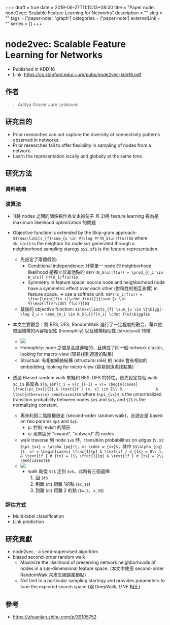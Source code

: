 +++ 
draft = true
date = 2019-06-27T11:15:13+08:00
title = "Paper node: node2vec: Scalable Feature Learning for Networks"
description = ""
slug = "" 
tags = ['paper-note', 'graph']
categories = ['paper-note']
externalLink = ""
series = []
+++

# node2vec: Scalable Feature Learning for Networks
* Published in KDD'16
* Link: https://cs.stanford.edu/~jure/pubs/node2vec-kdd16.pdf 

## 作者
> Aditya Grover
> Jure Leskovec

## 研究目的
* Prior researches can not capture the diversity of connectivity patterns observed in networks.
* Prior researches fail to offer flexibility in sampling of nodes from a network.
* Learn the representation locally and globally at the same time.

## 研究方法
### 資料結構
### 演算法
* 1)將 nodes 之間的關係視作為文本的句子 且 2)將 feature learning 視為是 maximum likelihood optimization 的問題
* Objective function is extended by the Skip-gram approach: `$$\max\limits_{f}\sum_{u \in V}\log Pr(N_S(u)|f(u))$$` where `$N_s(u)$` is the neighbor for node `$u$` generated through a neighborhood sampling staregy `$S$`, `$f$` is the feature representation.
    * 先設定了兩個假設:
        * Conditional independence: 計算單一 node 的 neighborhood likelihood 是獨立於其他點的 `$$Pr(N_S(u)|f(u)) = \prod_{n_i \in N_S(u)} Pr(n_i|f(u))$$`
        * Symmetry in feature space: source node and neighborhood node have a symmetric effect over each other (對稱性的相互影響) in feature space. -> use a softmax unit: `$$Pr(n_i|f(u)) = \frac{\exp{(f(n_i)\cdot f(u))}}{\sum_{v \in V}\exp{(f(v)\cdot f(u))}}$$`
    * 最後的 objective function: `$$\max\limits_{f} \sum_{u \in V}\bigg[-\log Z_u + \sum_{n_i \in N_S(u)}f(n_i) \cdot f(u)\bigg]$$`

* 本文主要觀念：將 BFS, DFS, RandomWalk 進行了一定程度的融合，藉以抽取圖結構的內容相似性 (homophily) 以及結構相似性 (structural) 特徵
    * ![](https://i.imgur.com/CkSXARs.png)
    * Homophily: node 之間是高度連結的，且構成了同一個 network cluster, looking for macro-view (容易找到週遭的點集)
    * Structual: 有相似網絡結構 (structural role) 的 node 會有相似的 embedding, looking for micro-view (容易到遠處找點集)

* 透過 Biased random walk 來擬和 BFS, DFS 的特性，首先設定每個 walk `$c_i$` 長度為 `$l$`,  `$$P(c_i = x|c_{i-1} = v)= \begin{cases} \frac{\pi_{vx}}{Z},& \text{if } (v, x) \in E\\ 0,              & \text{otherwise} \end{cases}$$` where `$\pi_{vx}$` is the unnormalized transition probability between nodes `$v$` and `$x$`, and `$Z$` is the normalizing constant.

    * 再來利用二階隨機遊走 (second-order random walk)，此遊走是 based on two params `$p$` and `$q$`.
        * p: 控制 revisit 的情形
        * q: 用來區分 "inward", "outward" 的 nodes
    * walk traverse 到 node `$v$` 時，transition probabilities on edges (v, x): `$\pi_{vx} = \alpha_{pq}(t, x) \cdot w_{vx}$`，其中 `$$\alpha_{pq}(t, x) = \begin{cases} \frac{1}{p} & \text{if } d_{tx} = 0\\ 1,          & \text{if } d_{tx} = 1\\ \frac{1}{q} & \text{if } d_{tx} = 2\\ \end{cases}$$`
    * ![](https://i.imgur.com/6JGTudP.png) 
        * walk 剛從 `$t$` 走到 `$v$`，此時有三個選擇:
            1. 回 `$t$`
            2. 到離 `$t$` 距離 1的點 (`$x_1$`)
            3. 到離 `$t$` 距離 2 的點 (`$x_2, x_3$`)

### 評估方式
* Multi-label classification
* Link prediction

## 研究貢獻
* node2vec - a semi-supervised algorithm
* biased second-order random walk
    * Maximize the likelihood of preserving network neighborhoods of nodes in a `$d$`-dimensional feature space. (本文中使用 second-order RandomWalk 來產生網路鄰節點)
    * Not tied to a particular sampling startegy and provides parameters to tune the explored search space (跟 DeepWalk, LINE 相比)

## 參考
* https://zhuanlan.zhihu.com/p/39105752